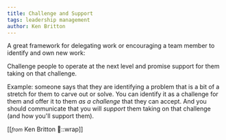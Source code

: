 ```yaml
---
title: Challenge and Support
tags: leadership management
author: Ken Britton
---
```


A great framework for delegating work or encouraging a team member to identify and own new work:

Challenge people to operate at the next level and promise support for them taking on that challenge.

Example: someone says that they are identifying a problem that is a bit of a stretch for them to carve out or solve.
You can identify it as a challenge for them and offer it to them _as a challenge_ that they can accept.
And you should communicate that you will _support_ them taking on that challenge (and how you'll support them).

[[<em><small>from</small></em> Ken Britton 📝::wrap]]
